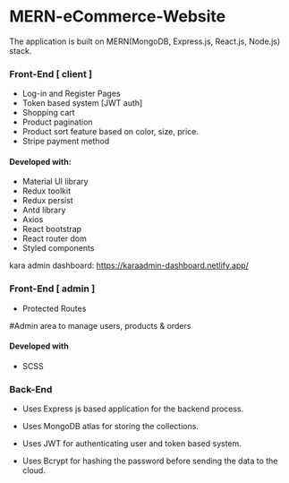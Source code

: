 # MERN-eCommerce-Website
The application is built on MERN(MongoDB, Express.js, React.js, Node.js) stack.

### Front-End [ client ]
* Log-in and Register Pages
* Token based system [JWT auth]
* Shopping cart
* Product pagination
* Product sort feature based on color, size, price.
* Stripe payment method
 
#### Developed with:
* Material UI library
* Redux toolkit
* Redux persist
* Antd library
* Axios
* React bootstrap
* React router dom
* Styled components

kara admin dashboard: https://karaadmin-dashboard.netlify.app/

### Front-End [ admin ]
* Protected Routes

#Admin area to manage users, products & orders

#### Developed with
* SCSS

### Back-End
* Uses Express js based application for the backend process.

* Uses MongoDB atlas for storing the collections.

* Uses JWT for authenticating user and token based system.

* Uses Bcrypt for hashing the password before sending the data to the cloud.
